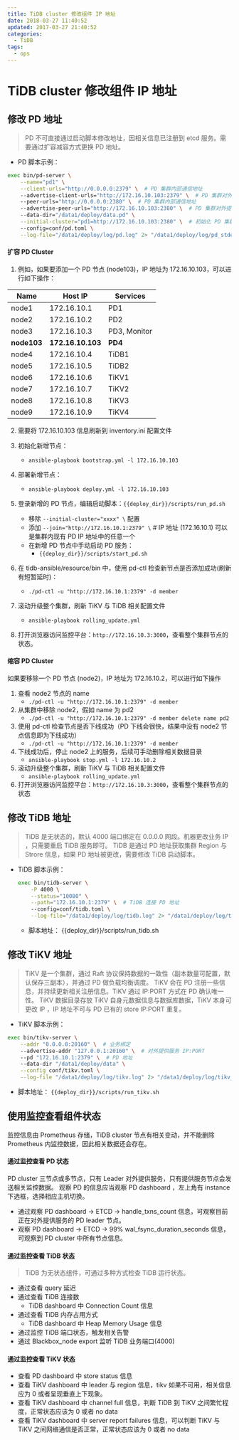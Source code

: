 ```yaml
---
title: TiDB cluster 修改组件 IP 地址
date: 2018-03-27 11:40:52
updated: 2017-03-27 21:40:52
categories:
  - TiDB
tags:
  - ops
---
```

# TiDB cluster 修改组件 IP 地址

## 修改 PD 地址

> PD 不可直接通过启动脚本修改地址，因相关信息已注册到 etcd 服务。需要通过扩容减容方式更换 PD 地址。

- PD 脚本示例：

```bash
exec bin/pd-server \
    --name="pd1" \
    --client-urls="http://0.0.0.0:2379" \  # PD 集群内部通信地址
    --advertise-client-urls="http://172.16.10.103:2379" \  # PD 集群对外提供服务地址
    --peer-urls="http://0.0.0.0:2380" \  # PD 集群内部通信地址
    --advertise-peer-urls="http://172.16.10.103:2380" \  # PD 集群对外提供服务地址
    --data-dir="/data1/deploy/data.pd" \
    --initial-cluster="pd1=http://172.16.10.103:2380" \  # 初始化 PD 集群时使用，扩容时应当换成  --join 参数
    --config=conf/pd.toml \
    --log-file="/data1/deploy/log/pd.log" 2> "/data1/deploy/log/pd_stderr.log"
```

#### 扩容 PD Cluster

1. 例如，如果要添加一个 PD 节点 (node103)，IP 地址为 172.16.10.103，可以进行如下操作：

  | Name | Host IP | Services |
  | ---- | ------- | -------- |
  | node1 | 172.16.10.1 | PD1 |
  | node2 | 172.16.10.2 | PD2 |
  | node3 | 172.16.10.3 | PD3, Monitor |
  | **node103** | **172.16.10.103** | **PD4** |
  | node4 | 172.16.10.4 | TiDB1 |
  | node5 | 172.16.10.5 | TiDB2 |
  | node6 | 172.16.10.6 | TiKV1 |
  | node7 | 172.16.10.7 | TiKV2 |
  | node8 | 172.16.10.8 | TiKV3 |
  | node9 | 172.16.10.9 | TiKV4 |

2. 需要将 172.16.10.103 信息刷新到 inventory.ini 配置文件

3. 初始化新增节点：
    - `ansible-playbook bootstrap.yml -l 172.16.10.103`

4. 部署新增节点：
    - `ansible-playbook deploy.yml -l 172.16.10.103`

5. 登录新增的 PD 节点，编辑启动脚本：`{{deploy_dir}}/scripts/run_pd.sh`
    - 移除  `--initial-cluster="xxxx" \`  配置
    - 添加  `--join="http://172.16.10.1:2379" \`  # IP 地址 (172.16.10.1) 可以是集群内现有 PD IP 地址中的任意一个
    - 在新增 PD 节点中手动启动 PD 服务：
        - `{{deploy_dir}}/scripts/start_pd.sh`

6. 在 tidb-ansible/resource/bin 中，使用 pd-ctl 检查新节点是否添加成功(刷新有短暂延时)：
    - `./pd-ctl -u "http://172.16.10.1:2379" -d member`

7. 滚动升级整个集群，刷新 TiKV 与 TiDB 相关配置文件
    - `ansible-playbook rolling_update.yml`

8. 打开浏览器访问监控平台：`http://172.16.10.3:3000`，查看整个集群节点的状态。

#### 缩容 PD Cluster

如果要移除一个 PD 节点 (node2)，IP 地址为 172.16.10.2，可以进行如下操作

1. 查看 node2 节点的 name
    - `./pd-ctl -u "http://172.16.10.1:2379" -d member`
2. 从集群中移除 node2，假如 name 为 pd2
    - `./pd-ctl -u "http://172.16.10.1:2379" -d member delete name pd2`
3. 使用 pd-ctl 检查节点是否下线成功（PD 下线会很快，结果中没有 node2 节点信息即为下线成功）
    - `./pd-ctl -u "http://172.16.10.1:2379" -d member`
4. 下线成功后，停止 node2 上的服务，后续可手动删除相关数据目录
    - `ansible-playbook stop.yml -l 172.16.10.2`
5. 滚动升级整个集群，刷新 TiKV 与 TiDB 相关配置文件
    - `ansible-playbook rolling_update.yml`
6. 打开浏览器访问监控平台：`http://172.16.10.3:3000`，查看整个集群节点的状态

## 修改 TiDB 地址

> TiDB 是无状态的，默认 4000 端口绑定在 0.0.0.0 网段。机器更改业务 IP ，只需要重启 TiDB 服务即可。
> TiDB 是通过 PD 地址获取集群 Region 与 Strore 信息，如果 PD 地址被更改，需要修改 TiDB 启动脚本。

- TiDB 脚本示例：

  ```BASH
  exec bin/tidb-server \
      -P 4000 \
      --status="10080" \
      --path="172.16.10.1:2379" \  # TiDB 连接 PD 地址
      --config=conf/tidb.toml \
      --log-file="/data1/deploy/log/tidb.log" 2> "/data1/deploy/log/tidb_stderr.log”
  ```

  - 脚本地址： {{deploy_dir}}/scripts/run_tidb.sh

## 修改 TiKV 地址

> TiKV 是一个集群，通过 Raft 协议保持数据的一致性（副本数量可配置，默认保存三副本），并通过 PD 做负载均衡调度。
> TiKV 会在 PD 注册一些信息，并持续更新相关注册信息。TiKV 通过 IP:PORT 方式在 PD 确认唯一性。
> TiKV 数据目录存放 TiKV 自身元数据信息与数据库数据，TiKV 本身可更改 IP ，IP 地址不可与 PD 已有的 store IP:PORT 重复。

- TiKV 脚本示例：

```bash
exec bin/tikv-server \
    --addr "0.0.0.0:20160" \  # 业务绑定
    --advertise-addr "127.0.0.1:20160" \  # 对外提供服务 IP:PORT
    --pd "172.16.10.1:2379" \  # PD 地址
    --data-dir "/data1/deploy/data" \
    --config conf/tikv.toml \
    --log-file "/data1/deploy/log/tikv.log" 2> "/data1/deploy/log/tikv_stderr.log"
```

  - 脚本地址： `{{deploy_dir}}/scripts/run_tikv.sh`

## 使用监控查看组件状态

监控信息由 Prometheus 存储，TiDB cluster 节点有相关变动，并不能删除 Prometheus 内监控数据，因此相关数据还会存在。

#### 通过监控查看 PD 状态

PD cluster 三节点或多节点，只有 Leader 对外提供服务，只有提供服务节点会发送相关监控数据。
观察 PD 的信息应当观察 PD dashboard ，左上角有 instance 下选框，选择相应主机切换。

- 通过观察 PD dashboard → ETCD →  handle_txns_count 信息，可观察目前正在对外提供服务的 PD leader 节点。
- 观察  PD dashboard → ETCD →  99% wal_fsync_duration_seconds 信息，可观察到 PD cluster 中所有节点信息。

#### 通过监控查看 TiDB 状态

> TiDB 为无状态组件，可通过多种方式检查 TiDB 运行状态。

- 通过查看 query 延迟
- 通过查看 TiDB 连接数
  - TiDB dashboard 中 Connection Count 信息
- 通过查看 TiDB 内存占用方式
  - TiDB dashboard 中 Heap Memory Usage 信息
- 通过监控 TiDB 端口状态，触发相关告警
- 通过 Blackbox_node export 监听 TiDB 业务端口(4000)

#### 通过监控查看 TiKV 状态

- 查看 PD dashboard 中 store status 信息
- 查看 TiKV dashboard 中 leader 与 region 信息，tikv 如果不可用，相关信息应为 0 或者呈现垂直上下现象。
- 查看 TiKV dashboard 中 channel full 信息，判断 TiDB 到 TiKV 之间繁忙程度，正常状态应该为 0 或者 no data
- 查看 TiKV dashboard 中 server report failures 信息，可以判断 TiKV 与 TiKV 之间网络通信是否正常，正常状态应该为 0 或者 no data
